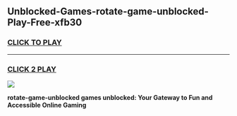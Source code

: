 
## Unblocked-Games-rotate-game-unblocked-Play-Free-xfb30
<h3>
<a href="https://premium76.site?title=rotate-game-unblocked&ref=20M">CLICK TO PLAY</a></h3>
<hr>

<h3>
<a href="https://premium76.site?title=rotate-game-unblocked&ref=20M">CLICK 2 PLAY</a>
  
</h3>

<a href="https://premium76.site?title=rotate-game-unblocked&ref=19M"><img src="https://clearcache.store/games.png"></a>


**rotate-game-unblocked games unblocked: Your Gateway to Fun and Accessible Online Gaming**
